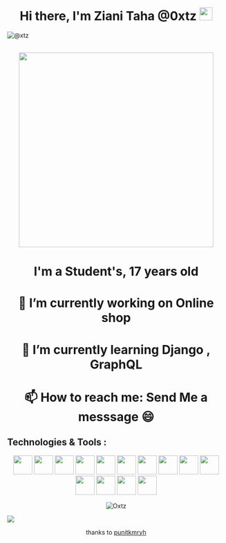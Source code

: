 <h1 align="center"> Hi there, I'm Ziani Taha @0xtz <img src="https://raw.githubusercontent.com/MartinHeinz/MartinHeinz/master/wave.gif" width="30px"></h1>
<p align="left"> <img src="https://komarev.com/ghpvc/?username=Ziani52" alt="@xtz" /> </p>
<p align="center"> <br><img src="https://github.com/punitkmryh/punitkmryh/blob/master/Developer.gif" width="450px"><br> </p>
<h1 align="center"> I'm a Student's, 17 years old </h1>

<h1 align="center"> 🔭 I’m currently working on Online shop </h1>

<h1 align="center"> 🌱 I’m currently learning Django , GraphQL </h1>

<h1 align="center"> 📫 How to reach me: Send Me a messsage 😄 </h1>


## Technologies & Tools :

<p align="center">
<img height="44" width="44" src="https://unpkg.com/simple-icons@3.4.0/icons/python.svg" />
<img height="44" width="44" src="https://unpkg.com/browse/simple-icons@3.4.0/icons/pycharm.svg" />
<img height="44" width="44" src="https://unpkg.com/browse/simple-icons@3.4.0/icons/flutter.svg" />
<img height="44" width="44" src="https://unpkg.com/browse/simple-icons@3.4.0/icons/dart.svg" />
<img height="44" width="44" src="https://unpkg.com/browse/simple-icons@3.4.0/icons/html5.svg" />
<img height="44" width="44" src="https://unpkg.com/browse/simple-icons@3.4.0/icons/css3.svg" />
<img height="44" width="44" src="https://unpkg.com/browse/simple-icons@3.4.0/icons/css3.svg" />
<img height="44" width="44" src="https://unpkg.com/browse/simple-icons@3.4.0/icons/androidstudio.svg" />
<img height="44" width="44" src="https://unpkg.com/browse/simple-icons@3.4.0/icons/android.svg" />
<img height="44" width="44" src="https://unpkg.com/browse/simple-icons@3.4.0/icons/sublimetext.svg" />
<img height="44" width="44" src="https://unpkg.com/browse/simple-icons@3.4.0/icons/visualstudiocode.svg" />
<img height="44" width="44" src="https://unpkg.com/browse/simple-icons@3.4.0/icons/linux.svg" />
<img height="44" width="44" src="https://unpkg.com/browse/simple-icons@3.4.0/icons/apache.svg" />
<img height="44" width="44" src="https://unpkg.com/browse/simple-icons@3.4.0/icons/gnubash.svg" />
</p>

<p align="center"> <img src=https://github-readme-stats.vercel.app/api?username=Ziani52&show_icons=true alt=Oxtz /> </p>

![](https://raw.githubusercontent.com/punitkmryh/punitkmryh/master/wave.svg)

<p align="center"> thanks to <a href="https://github.com/punitkmryh"> punitkmryh </a> </p>
